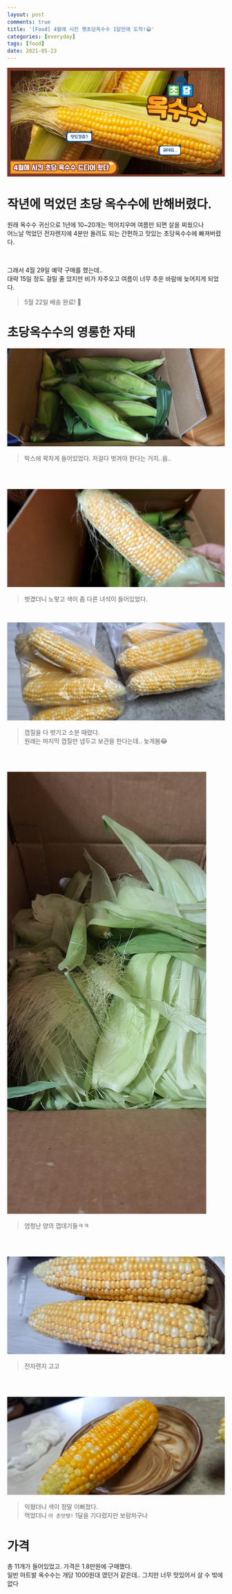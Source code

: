 ```yaml
---
layout: post
comments: true
title: '[Food] 4월에 시킨 햇초당옥수수 1달만에 도착!😁'
categories: [everyday]
tags: [food]
date: 2021-05-23
---
```

![headerimg](/assets/img/post/corn/title.png)

# 작년에 먹었던 초당 옥수수에 반해버렸다.
원래 옥수수 귀신으로 1년에 10~20개는 먹어치우며 여름만 되면 살을 찌웠으나 <br>
어느날 먹었던 전자렌지에 4분만 돌려도 되는 간편하고 맛있는 초당옥수수에 빠져버렸다.<br>

<br>

그래서 4월 29일 예약 구매를 했는데.. <br>
대략 15일 정도 걸릴 줄 았지만 비가 자주오고 여름이 너무 추운 바람에 늦어지게 되었다.<br>

> 5월 22일 배송 완료! 🤩


# 초당옥수수의 영롱한 자태
![image](/assets/img/post/corn/01.jpg)
> 박스에 꽉차게 들어있었다. 저걸다 벗겨야 한다는 거지..음..

<br>
<br>

![image](/assets/img/post/corn/02.jpg)
> 벗겼더니 노랗고 색이 좀 다른 녀석이 들어있었다. 


<br>

![image](/assets/img/post/corn/03.jpg)
> 껍질을 다 벗기고 소분 때렸다. <br> 원래는 마지막 껍질만 냅두고 보관을 한다는데.. 늦게봄😂

<br>
<br>

![image](/assets/img/post/corn/04.jpg)
> 엄청난 양의 껍데기들ㅋㅋ

<br>
<br>

![image](/assets/img/post/corn/05.jpg)
> 전자렌지 고고

<br>
<br>

![image](/assets/img/post/corn/00.jpg)
> 익혔더니 색이 정말 이뻐졌다. <br>
  먹었더니 `아 존맛탱!` 1달을 기다렸지만 보람차구나


# 가격
총 11개가 들어있었고. 가격은 1.8만원에 구매했다. <br>
일반 마트발 옥수수는 개당 1000원대 였던거 같은데.. 그치만 너무 맛있어서 살 수 밖에 없다

